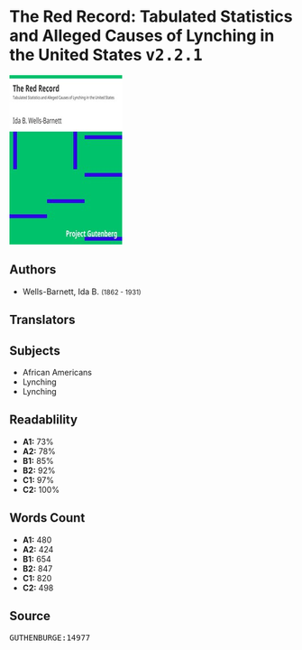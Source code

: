# The Red Record: Tabulated Statistics and Alleged Causes of Lynching in the United States <kbd>v2.2.1</kbd>

![](./cover.medium.jpg "")

## Authors


 - Wells-Barnett, Ida B. <small>(1862 - 1931)</small>

## Translators



## Subjects


 - African Americans
 - Lynching
 - Lynching

## Readablility


 - **A1:** 73%
 - **A2:** 78%
 - **B1:** 85%
 - **B2:** 92%
 - **C1:** 97%
 - **C2:** 100%

## Words Count


 - **A1:** 480
 - **A2:** 424
 - **B1:** 654
 - **B2:** 847
 - **C1:** 820
 - **C2:** 498

## Source


<kbd>GUTHENBURGE:14977</kbd>

